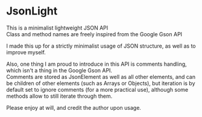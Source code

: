 # JsonLight

This is a minimalist lightweight JSON API<br>
Class and method names are freely inspired from the Google Gson API

I made this up for a strictly minimalist usage of JSON structure,
as well as to improve myself.

Also, one thing I am proud to introduce in this API is comments handling,
which isn't a thing in the Google Gson API.<br>
Comments are stored as JsonElement as well as all other elements, and can
be children of other elements (such as Arrays or Objects), but iteration
is by default set to ignore comments (for a more practical use), although
some methods allow to still iterate through them.

Please enjoy at will, and credit the author upon usage.